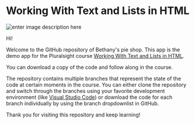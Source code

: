 # Working With Text and Lists in HTML

![enter image description here](https://www.pluralsight.com/content/dam/pluralsight/newsroom/brand-assets/logos/pluralsight-logo-vrt-color-2.png)  

Hi! 

Welcome to the GitHub repository of Bethany's pie shop.
This app is the demo app for the Pluralsight course [Working With Text and Lists in HTML](https://app.pluralsight.com/library/courses/working-text-lists-html).

You can download a copy of the code and follow along in the course.

The repository contains multiple branches that represent the state of the code at certain moments in the course. You can either clone the repository and switch through the branches using your favorite development environment (like [Visual Studio Code](https://code.visualstudio.com/)) or download the code for each branch individually by using the branch dropdownlist in GitHub.

Thank you for visiting this repository and keep learning!
